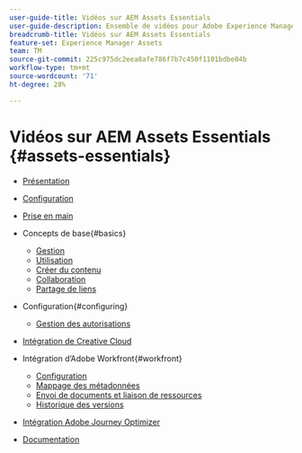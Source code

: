 ```yaml
---
user-guide-title: Vidéos sur AEM Assets Essentials
user-guide-description: Ensemble de vidéos pour Adobe Experience Manager Assets Essentials.
breadcrumb-title: Vidéos sur AEM Assets Essentials
feature-set: Experience Manager Assets
team: TM
source-git-commit: 225c975dc2eea8afe786f7b7c450f1101bdbe04b
workflow-type: tm+mt
source-wordcount: '71'
ht-degree: 28%

---
```



# Vidéos sur AEM Assets Essentials {#assets-essentials}

+ [Présentation](overview.md)

+ [Configuration](./provisioning.md)
+ [Prise en main](./getting-started.md)

+ Concepts de base{#basics}
   + [Gestion](basics/managing.md)
   + [Utilisation](basics/using.md)
   + [Créer du contenu](basics/creating.md)
   + [Collaboration](basics/collaborating.md)
   + [Partage de liens](basics/link-sharing.md)

+ Configuration{#configuring}
   + [Gestion des autorisations](configuring/permissions-management.md)

+ [Intégration de Creative Cloud](integrations/creative-cloud.md)

+ Intégration d’Adobe Workfront{#workfront}
   + [Configuration](./integrations/workfront/configure.md)
   + [Mappage des métadonnées](./integrations/workfront/map-metadata.md)
   + [Envoi de documents et liaison de ressources](./integrations/workfront/link-send.md)
   + [Historique des versions](./integrations/workfront/versions.md)

+ [Intégration Adobe Journey Optimizer](https://experienceleague.adobe.com/docs/journey-optimizer-learn/tutorials/create-messages/create-email-content-with-the-message-editor.html?lang=fr)

+ [Documentation](https://experienceleague.adobe.com/docs/experience-manager-assets-essentials/help/introduction.html)